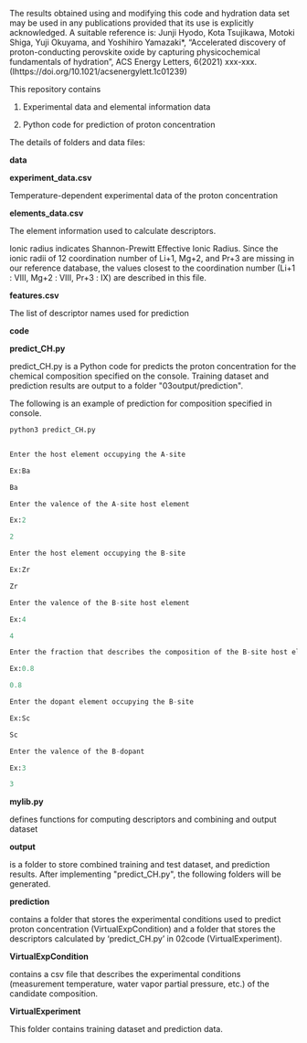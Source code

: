 The results obtained using and modifying this code and hydration data set may be used in any publications provided that its use is explicitly acknowledged. A suitable reference is: Junji Hyodo, Kota Tsujikawa, Motoki Shiga, Yuji Okuyama, and Yoshihiro Yamazaki*, “Accelerated discovery of proton-conducting perovskite oxide by capturing physicochemical fundamentals of hydration”, ACS Energy Letters, 6(2021) xxx-xxx. (Ihttps://doi.org/10.1021/acsenergylett.1c01239)



This repository contains

1. Experimental data and elemental information data 

2. Python code for prediction of proton concentration 


The details of folders and data files:

**data**

**experiment_data.csv**

Temperature-dependent experimental data of the proton concentration

**elements_data.csv**

The element information used to calculate descriptors.

Ionic radius indicates Shannon-Prewitt Effective Ionic Radius.
Since the ionic radii of 12 coordination number of Li+1, Mg+2, and Pr+3 are missing in our reference database, the values closest to the coordination number (Li+1 : Ⅷ, Mg+2 : Ⅷ, Pr+3 : Ⅸ) are described in this file.

**features.csv**

The list of descriptor names used for prediction

 

**code**

**predict_CH.py**

predict_CH.py is a Python code for predicts the proton concentration for the chemical composition specified on the console. Training dataset and prediction results  are output to a folder "03output/prediction".


The following is an example of prediction for composition specified in console. 

```python
python3 predict_CH.py


Enter the host element occupying the A-site

Ex:Ba

Ba

Enter the valence of the A-site host element

Ex:2

2

Enter the host element occupying the B-site

Ex:Zr

Zr

Enter the valence of the B-site host element

Ex:4

4

Enter the fraction that describes the composition of the B-site host element

Ex:0.8

0.8

Enter the dopant element occupying the B-site

Ex:Sc

Sc

Enter the valence of the B-dopant

Ex:3

3
```

**mylib.py**

defines functions for computing descriptors and combining and output dataset

 

**output**

is a folder to store combined training and test dataset, and prediction results.
After implementing "predict_CH.py", the following folders will be generated.

**prediction**

contains a folder that stores the experimental conditions used to predict proton concentration (VirtualExpCondition) and a folder that stores the descriptors calculated by ‘predict_CH.py’ in 02code (VirtualExperiment).

**VirtualExpCondition**

contains a csv file that describes the experimental conditions (measurement temperature, water vapor partial pressure, etc.) of the candidate composition.

**VirtualExperiment**

This folder contains training dataset and prediction data.
